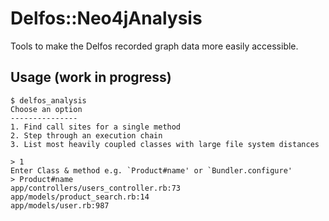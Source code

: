 # Delfos::Neo4jAnalysis

Tools to make the Delfos recorded graph data more easily accessible.


## Usage (work in progress)

```
$ delfos_analysis
Choose an option
---------------
1. Find call sites for a single method
2. Step through an execution chain
3. List most heavily coupled classes with large file system distances

> 1
Enter Class & method e.g. `Product#name' or `Bundler.configure'
> Product#name
app/controllers/users_controller.rb:73
app/models/product_search.rb:14
app/models/user.rb:987
```
